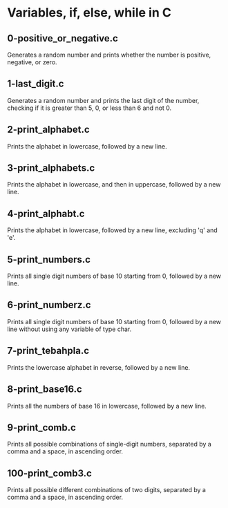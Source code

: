 # Variables, if, else, while in C

## 0-positive_or_negative.c
Generates a random number and prints whether the number is positive, negative, or zero.

## 1-last_digit.c
Generates a random number and prints the last digit of the number, checking if it is greater than 5, 0, or less than 6 and not 0.

## 2-print_alphabet.c
Prints the alphabet in lowercase, followed by a new line.
## 3-print_alphabets.c
Prints the alphabet in lowercase, and then in uppercase, followed by a new line.
## 4-print_alphabt.c
Prints the alphabet in lowercase, followed by a new line, excluding 'q' and 'e'.
## 5-print_numbers.c
Prints all single digit numbers of base 10 starting from 0, followed by a new line.
## 6-print_numberz.c
Prints all single digit numbers of base 10 starting from 0, followed by a new line without using any variable of type char.
## 7-print_tebahpla.c
Prints the lowercase alphabet in reverse, followed by a new line.
## 8-print_base16.c
Prints all the numbers of base 16 in lowercase, followed by a new line.
## 9-print_comb.c
Prints all possible combinations of single-digit numbers, separated by a comma and a space, in ascending order.
## 100-print_comb3.c
Prints all possible different combinations of two digits, separated by a comma and a space, in ascending order.
